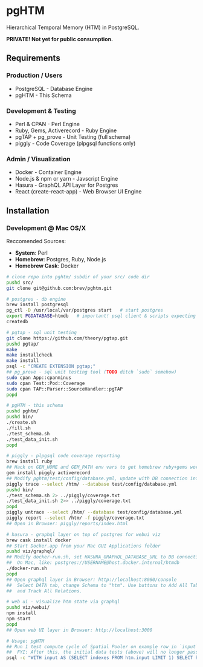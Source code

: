 # pgHTM

Hierarchical Temporal Memory (HTM) in PostgreSQL.

**PRIVATE! Not yet for public consumption.**


## Requirements

### Production / Users

* PostgreSQL - Database Engine
* pgHTM - This Schema

### Development & Testing

* Perl & CPAN - Perl Engine
* Ruby, Gems, Activerecord - Ruby Engine
* pgTAP + pg_prove - Unit Testing (full schema)
* piggly - Code Coverage (plpgsql functions only)

### Admin / Visualization

* Docker - Container Engine
* Node.js & npm or yarn - Javscript Engine
* Hasura - GraphQL API Layer for Postgres
* React (create-react-app) - Web Browser UI Engine


## Installation

### Development @ Mac OS/X

Reccomended Sources:
* **System**: Perl
* **Homebrew**: Postgres, Ruby, Node.js
* **Homebrew Cask**: Docker

```bash
# clone repo into pghtm/ subdir of your src/ code dir
pushd src/
git clone git@github.com:brev/pghtm.git

# postgres - db engine
brew install postgresql
pg_ctl -D /usr/local/var/postgres start   # start postgres
export PGDATABASE=htmdb   # important! psql client & scripts expecting this
createdb

# pgtap - sql unit testing
git clone https://github.com/theory/pgtap.git
pushd pgtap/
make
make installcheck
make install
psql -c "CREATE EXTENSION pgtap;"
## pg_prove - sql unit testing tool (TODO ditch `sudo` somehow)
sudo cpan App::cpanminus
sudo cpan Test::Pod::Coverage
sudo cpan TAP::Parser::SourceHandler::pgTAP
popd

# pgHTM - this schema
pushd pghtm/
pushd bin/
./create.sh
./fill.sh
./test_schema.sh
./test_data_init.sh
popd

# piggly - plpgsql code coverage reporting
brew install ruby
## Hack on GEM_HOME and GEM_PATH env vars to get homebrew ruby+gems working.
gem install piggly activerecord
## Modify pghtm/test/config/database.yml, update with DB connection info.
piggly trace --select /htm/ --database test/config/database.yml
pushd bin/
./test_schema.sh 2> ../piggly/coverage.txt
./test_data_init.sh 2>> ../piggly/coverage.txt
popd
piggly untrace --select /htm/ --database test/config/database.yml
piggly report --select /htm/ -f piggly/coverage.txt
## Open in Browser: piggly/reports/index.html

# hasura - graphql layer on top of postgres for webui viz
brew cask install docker
## Start Docker.app from your Mac GUI Applications folder
pushd viz/graphql/
## Modify docker-run.sh, set HASURA_GRAPHQL_DATABASE_URL to DB connection info.
##  On Mac, like: postgres://USERNAME@host.docker.internal/htmdb
./docker-run.sh
popd
## Open graphql layer in Browser: http://localhost:8080/console
##  Select DATA tab, change Schema to "htm". Use buttons to Add All Tables, 
##  and Track All Relations.

# web ui - visualize htm state via graphql
pushd viz/webui/
npm install
npm start
popd
## Open web UI layer in Browser: http://localhost:3000

# Usage: pgHTM
## Run 1 test compute cycle of Spatial Pooler on example row in `input` table.
##  FYI: After this, the initial data tests (above) will no longer pass.
psql -c "WITH input AS (SELECT indexes FROM htm.input LIMIT 1) SELECT htm.sp_compute(indexes) FROM input;"
```

